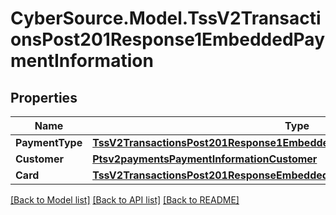 # CyberSource.Model.TssV2TransactionsPost201Response1EmbeddedPaymentInformation
## Properties

Name | Type | Description | Notes
------------ | ------------- | ------------- | -------------
**PaymentType** | [**TssV2TransactionsPost201Response1EmbeddedPaymentInformationPaymentType**](TssV2TransactionsPost201Response1EmbeddedPaymentInformationPaymentType.md) |  | [optional] 
**Customer** | [**Ptsv2paymentsPaymentInformationCustomer**](Ptsv2paymentsPaymentInformationCustomer.md) |  | [optional] 
**Card** | [**TssV2TransactionsPost201ResponseEmbeddedPaymentInformationCard**](TssV2TransactionsPost201ResponseEmbeddedPaymentInformationCard.md) |  | [optional] 

[[Back to Model list]](../README.md#documentation-for-models) [[Back to API list]](../README.md#documentation-for-api-endpoints) [[Back to README]](../README.md)

